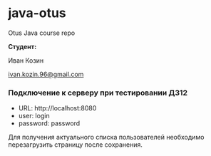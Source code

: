 # java-otus
Otus Java course repo

<b>Студент:</b>

Иван Козин

ivan.kozin.96@gmail.com

### Подключение к серверу при тестировании ДЗ12

- URL: http://localhost:8080
- user: login
- password: password

Для получения актуального списка пользователей необходимо перезагрузить страницу после сохранения.